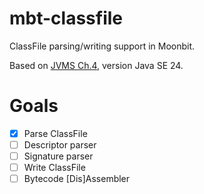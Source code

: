 # mbt-classfile

ClassFile parsing/writing support in Moonbit.

Based on [JVMS Ch.4](https://docs.oracle.com/javase/specs/jvms/se24/html/jvms-4.html#jvms-4.5), version Java SE 24.


# Goals
 - [x] Parse ClassFile
 - [ ] Descriptor parser
 - [ ] Signature parser
 - [ ] Write ClassFile
 - [ ] Bytecode \[Dis\]Assembler
